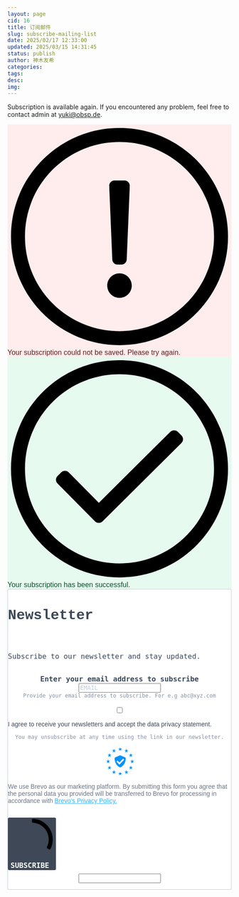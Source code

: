 ```yaml
---
layout: page
cid: 16
title: 订阅邮件
slug: subscribe-mailing-list
date: 2025/02/17 12:33:00
updated: 2025/03/15 14:31:45
status: publish
author: 神木友希
categories: 
tags: 
desc: 
img: 
---
```



Subscription is available again. If you encountered any problem, feel free to contact admin at [yuki@obsp.de](mailto:yuki@obsp.de).
<!-- Begin Brevo Form --><!-- START - We recommend to place the below code in head tag of your website html  --><style>  @font-face {    font-display: block;    font-family: Roboto;    src: url(https://assets.brevo.com/font/Roboto/Latin/normal/normal/7529907e9eaf8ebb5220c5f9850e3811.woff2) format("woff2"), url(https://assets.brevo.com/font/Roboto/Latin/normal/normal/25c678feafdc175a70922a116c9be3e7.woff) format("woff")  }  @font-face {    font-display: fallback;    font-family: Roboto;    font-weight: 600;    src: url(https://assets.brevo.com/font/Roboto/Latin/medium/normal/6e9caeeafb1f3491be3e32744bc30440.woff2) format("woff2"), url(https://assets.brevo.com/font/Roboto/Latin/medium/normal/71501f0d8d5aa95960f6475d5487d4c2.woff) format("woff")  }  @font-face {    font-display: fallback;    font-family: Roboto;    font-weight: 700;    src: url(https://assets.brevo.com/font/Roboto/Latin/bold/normal/3ef7cf158f310cf752d5ad08cd0e7e60.woff2) format("woff2"), url(https://assets.brevo.com/font/Roboto/Latin/bold/normal/ece3a1d82f18b60bcce0211725c476aa.woff) format("woff")  }  #sib-container input:-ms-input-placeholder {    text-align: left;    font-family: Monaco, monospace;    color: #c0ccda;  }  #sib-container input::placeholder {    text-align: left;    font-family: Monaco, monospace;    color: #c0ccda;  }  #sib-container textarea::placeholder {    text-align: left;    font-family: Monaco, monospace;    color: #c0ccda;  }  #sib-container a {    text-decoration: underline;    color: #2BB2FC;  }</style><link rel="stylesheet" href="https://sibforms.com/forms/end-form/build/sib-styles.css"><!--  END - We recommend to place the above code in head tag of your website html --><!-- START - We recommend to place the below code where you want the form in your website html  --><div class="sib-form" style="text-align: center;         background-color: #EFF2F7;                                 ">  <div id="sib-form-container" class="sib-form-container">    <div id="error-message" class="sib-form-message-panel" style="font-size:16px; text-align:left; font-family:Helvetica, sans-serif; color:#661d1d; background-color:#ffeded; border-radius:3px; border-color:#ff4949;max-width:540px;">      <div class="sib-form-message-panel__text sib-form-message-panel__text--center">        <svg viewBox="0 0 512 512" class="sib-icon sib-notification__icon">          <path d="M256 40c118.621 0 216 96.075 216 216 0 119.291-96.61 216-216 216-119.244 0-216-96.562-216-216 0-119.203 96.602-216 216-216m0-32C119.043 8 8 119.083 8 256c0 136.997 111.043 248 248 248s248-111.003 248-248C504 119.083 392.957 8 256 8zm-11.49 120h22.979c6.823 0 12.274 5.682 11.99 12.5l-7 168c-.268 6.428-5.556 11.5-11.99 11.5h-8.979c-6.433 0-11.722-5.073-11.99-11.5l-7-168c-.283-6.818 5.167-12.5 11.99-12.5zM256 340c-15.464 0-28 12.536-28 28s12.536 28 28 28 28-12.536 28-28-12.536-28-28-28z" />        </svg>        <span class="sib-form-message-panel__inner-text">                          Your subscription could not be saved. Please try again.                      </span>      </div>    </div>    <div></div>    <div id="success-message" class="sib-form-message-panel" style="font-size:16px; text-align:left; font-family:Helvetica, sans-serif; color:#085229; background-color:#e7faf0; border-radius:3px; border-color:#13ce66;max-width:540px;">      <div class="sib-form-message-panel__text sib-form-message-panel__text--center">        <svg viewBox="0 0 512 512" class="sib-icon sib-notification__icon">          <path d="M256 8C119.033 8 8 119.033 8 256s111.033 248 248 248 248-111.033 248-248S392.967 8 256 8zm0 464c-118.664 0-216-96.055-216-216 0-118.663 96.055-216 216-216 118.664 0 216 96.055 216 216 0 118.663-96.055 216-216 216zm141.63-274.961L217.15 376.071c-4.705 4.667-12.303 4.637-16.97-.068l-85.878-86.572c-4.667-4.705-4.637-12.303.068-16.97l8.52-8.451c4.705-4.667 12.303-4.637 16.97.068l68.976 69.533 163.441-162.13c4.705-4.667 12.303-4.637 16.97.068l8.451 8.52c4.668 4.705 4.637 12.303-.068 16.97z" />        </svg>        <span class="sib-form-message-panel__inner-text">                          Your subscription has been successful.                      </span>      </div>    </div>    <div></div>    <div id="sib-container" class="sib-container--large sib-container--vertical" style="text-align:center; background-color:rgba(255,255,255,1); max-width:540px; border-radius:3px; border-width:1px; border-color:#C0CCD9; border-style:solid; direction:ltr">      <form id="sib-form" method="POST" action="https://58694274.sibforms.com/serve/MUIFAPT-U4X8HvoE5GquS9nqHSE5VvKJFaAfSyQrwT3XqPJb3Y1k6CbAZZ4HjvQvvV3eh3abYNNLiZ0FM_mGENgVZ90pHStRzM_d_FZrxCxiOZvC5vzdHXl4VAR8c_FueWct-WgrlPEPOvSraphBCk8NNIqYAY0saMJKvqeW13MqCuDyX5DV1SF6iwDeMImIC6FrVomdoywt4SM-" data-type="subscription">        <div style="padding: 8px 0;">          <div class="sib-form-block" style="font-size:32px; text-align:left; font-weight:700; font-family:&quot;Courier New&quot;, monospace; color:#3C4858; background-color:transparent; text-align:left">            <p>Newsletter</p>          </div>        </div>        <div style="padding: 8px 0;">          <div class="sib-form-block" style="font-size:16px; text-align:left; font-family:Monaco, monospace; color:#3C4858; background-color:transparent; text-align:left">            <div class="sib-text-form-block">              <p>Subscribe to our newsletter and stay updated.</p>            </div>          </div>        </div>        <div style="padding: 8px 0;">          <div class="sib-input sib-form-block">            <div class="form__entry entry_block">              <div class="form__label-row ">                <label class="entry__label" style="font-weight: 700; text-align:left; font-size:16px; text-align:left; font-weight:700; font-family:Monaco, monospace; color:#3c4858;" for="EMAIL" data-required="*">Enter your email address to subscribe</label>                <div class="entry__field">                  <input class="input " type="text" id="EMAIL" name="EMAIL" autocomplete="off" placeholder="EMAIL" data-required="true" required />                </div>              </div>              <label class="entry__error entry__error--primary" style="font-size:16px; text-align:left; font-family:Helvetica, sans-serif; color:#661d1d; background-color:#ffeded; border-radius:3px; border-color:#ff4949;">              </label>              <label class="entry__specification" style="font-size:12px; text-align:left; font-family:Monaco, monospace; color:#8390A4; text-align:left">                Provide your email address to subscribe. For e.g abc@xyz.com              </label>            </div>          </div>        </div>        <div style="padding: 8px 0;">          <div class="sib-optin sib-form-block">            <div class="form__entry entry_mcq">              <div class="form__label-row ">                <div class="entry__choice" style="">                  <label>                    <input type="checkbox" class="input_replaced" value="1" id="OPT_IN" name="OPT_IN" />                    <span class="checkbox checkbox_tick_positive"            style="margin-left:"            ></span><span style="font-size:14px; text-align:left; font-family:Helvetica, sans-serif; color:#3C4858; background-color:transparent;"><p>I agree to receive your newsletters and accept the data privacy statement.</p></span> </label>                </div>              </div>              <label class="entry__error entry__error--primary" style="font-size:16px; text-align:left; font-family:Helvetica, sans-serif; color:#661d1d; background-color:#ffeded; border-radius:3px; border-color:#ff4949;">              </label>              <label class="entry__specification" style="font-size:12px; text-align:left; font-family:Monaco, monospace; color:#8390A4; text-align:left">                You may unsubscribe at any time using the link in our newsletter.              </label>            </div>          </div>        </div>        <div style="padding: 8px 0;">          <div class="sib-form__declaration" style="direction:ltr">            <div class="declaration-block-icon">              <svg class="icon__SVG" width="0" height="0" version="1.1" xmlns="http://www.w3.org/2000/svg">                <defs>                  <symbol id="svgIcon-sphere" viewBox="0 0 63 63">                    <path class="path1" d="M31.54 0l1.05 3.06 3.385-.01-2.735 1.897 1.05 3.042-2.748-1.886-2.738 1.886 1.044-3.05-2.745-1.897h3.393zm13.97 3.019L46.555 6.4l3.384.01-2.743 2.101 1.048 3.387-2.752-2.1-2.752 2.1 1.054-3.382-2.745-2.105h3.385zm9.998 10.056l1.039 3.382h3.38l-2.751 2.1 1.05 3.382-2.744-2.091-2.743 2.091 1.054-3.381-2.754-2.1h3.385zM58.58 27.1l1.04 3.372h3.379l-2.752 2.096 1.05 3.387-2.744-2.091-2.75 2.092 1.054-3.387-2.747-2.097h3.376zm-3.076 14.02l1.044 3.364h3.385l-2.743 2.09 1.05 3.392-2.744-2.097-2.743 2.097 1.052-3.377-2.752-2.117 3.385-.01zm-9.985 9.91l1.045 3.364h3.393l-2.752 2.09 1.05 3.393-2.745-2.097-2.743 2.097 1.05-3.383-2.751-2.1 3.384-.01zM31.45 55.01l1.044 3.043 3.393-.008-2.752 1.9L34.19 63l-2.744-1.895-2.748 1.891 1.054-3.05-2.743-1.9h3.384zm-13.934-3.98l1.036 3.364h3.402l-2.752 2.09 1.053 3.393-2.747-2.097-2.752 2.097 1.053-3.382-2.743-2.1 3.384-.01zm-9.981-9.91l1.045 3.364h3.398l-2.748 2.09 1.05 3.392-2.753-2.1-2.752 2.096 1.053-3.382-2.743-2.102 3.384-.009zM4.466 27.1l1.038 3.372H8.88l-2.752 2.097 1.053 3.387-2.743-2.09-2.748 2.09 1.053-3.387L0 30.472h3.385zm3.069-14.025l1.045 3.382h3.395L9.23 18.56l1.05 3.381-2.752-2.09-2.752 2.09 1.053-3.381-2.744-2.1h3.384zm9.99-10.056L18.57 6.4l3.393.01-2.743 2.1 1.05 3.373-2.754-2.092-2.751 2.092 1.053-3.382-2.744-2.1h3.384zm24.938 19.394l-10-4.22a2.48 2.48 0 00-1.921 0l-10 4.22A2.529 2.529 0 0019 24.75c0 10.47 5.964 17.705 11.537 20.057a2.48 2.48 0 001.921 0C36.921 42.924 44 36.421 44 24.75a2.532 2.532 0 00-1.537-2.336zm-2.46 6.023l-9.583 9.705a.83.83 0 01-1.177 0l-5.416-5.485a.855.855 0 010-1.192l1.177-1.192a.83.83 0 011.177 0l3.65 3.697 7.819-7.916a.83.83 0 011.177 0l1.177 1.191a.843.843 0 010 1.192z" fill="#0092FF"></path>                  </symbol>                </defs>              </svg>              <svg class="svgIcon-sphere" style="width:63px; height:63px;">                <use xlink:href="#svgIcon-sphere"></use>              </svg>            </div>            <div style="font-size:14px; text-align:left; font-family:Helvetica, sans-serif; color:#687484; background-color:transparent;">              <p>We use Brevo as our marketing platform. By submitting this form you agree that the personal data you provided will be transferred to Brevo for processing in accordance with <a href="https://www.brevo.com/en/legal/privacypolicy/" target="_blank">Brevo's Privacy Policy.</a></p>            </div>          </div>        </div>        <div style="padding: 8px 0;">          <div class="sib-form-block" style="text-align: left">            <button class="sib-form-block__button sib-form-block__button-with-loader" style="font-size:16px; text-align:left; font-weight:700; font-family:Monaco, monospace; color:#FFFFFF; background-color:#3E4857; border-radius:3px; border-width:0px;" form="sib-form" type="submit">              <svg class="icon clickable__icon progress-indicator__icon sib-hide-loader-icon" viewBox="0 0 512 512">                <path d="M460.116 373.846l-20.823-12.022c-5.541-3.199-7.54-10.159-4.663-15.874 30.137-59.886 28.343-131.652-5.386-189.946-33.641-58.394-94.896-95.833-161.827-99.676C261.028 55.961 256 50.751 256 44.352V20.309c0-6.904 5.808-12.337 12.703-11.982 83.556 4.306 160.163 50.864 202.11 123.677 42.063 72.696 44.079 162.316 6.031 236.832-3.14 6.148-10.75 8.461-16.728 5.01z" />              </svg>              SUBSCRIBE            </button>          </div>        </div>        <input type="text" name="email_address_check" value="" class="input--hidden">        <input type="hidden" name="locale" value="en">      </form>    </div>  </div></div><!-- END - We recommend to place the above code where you want the form in your website html  --><!-- START - We recommend to place the below code in footer or bottom of your website html  --><script>  window.REQUIRED_CODE_ERROR_MESSAGE = 'Please choose a country code';  window.LOCALE = 'en';  window.EMAIL_INVALID_MESSAGE = window.SMS_INVALID_MESSAGE = "The information provided is invalid. Please review the field format and try again.";  window.REQUIRED_ERROR_MESSAGE = "This field cannot be left blank. ";  window.GENERIC_INVALID_MESSAGE = "The information provided is invalid. Please review the field format and try again.";  window.translation = {    common: {      selectedList: '{quantity} list selected',      selectedLists: '{quantity} lists selected'    }  };  var AUTOHIDE = Boolean(0);</script><script defer src="https://sibforms.com/forms/end-form/build/main.js"></script><!-- END - We recommend to place the above code in footer or bottom of your website html  --><!-- End Brevo Form -->